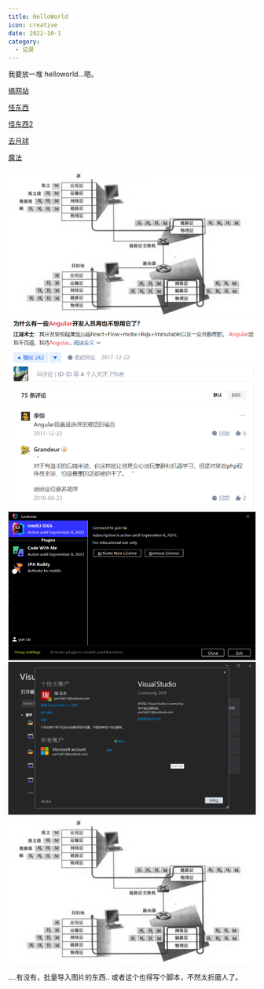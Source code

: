 ```yaml
---
title: HelloWorld
icon: creative
date: 2022-10-1
category:
  - 记录
---
```


我要放一堆 helloworld...嗯。

[搞网站](beginning.md)

[怪东西](../front-end/philosophy/strange-things.md)

[怪东西2](../front-end/philosophy/typescript.md)

[去月球](why-the-moon.md)

[魔法](go-to-moon.md)


![1](./screenshots/QQ%E6%88%AA%E5%9B%BE20220906073236.png)
![2](./screenshots/QQ%E6%88%AA%E5%9B%BE20220908100005.png)
![3](./screenshots/QQ%E6%88%AA%E5%9B%BE20220909183128.png)
![4](./screenshots/QQ%E6%88%AA%E5%9B%BE20220911212807.png)
![5](./screenshots/QQ截图20220906073236.png)

....有没有，批量导入图片的东西..
或者这个也得写个脚本，不然太折磨人了。
